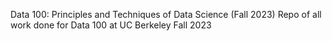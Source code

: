 Data 100: Principles and Techniques of Data Science (Fall 2023)
Repo of all work done for Data 100 at UC Berkeley Fall 2023

